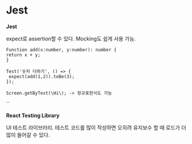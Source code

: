 # Jest

**Jest**

expect로 assertion할 수 있다. Mocking도 쉽게 사용 가능.

```
Function add(x:number, y:number): number {
return x + y;
}
```

```
Test('숫자 더하기', () => {
 expect(add(1,2)).toBe(3);
});
```

```
Screen.getByText(\Hi\); -> 정규표현식도 가능
```

``



**React Testing Library**

UI 테스트 라이브러리. 테스트 코드를 많이 작성하면 오히려 유지보수 할 때 로드가 더 많이 들어갈 수 있다.
